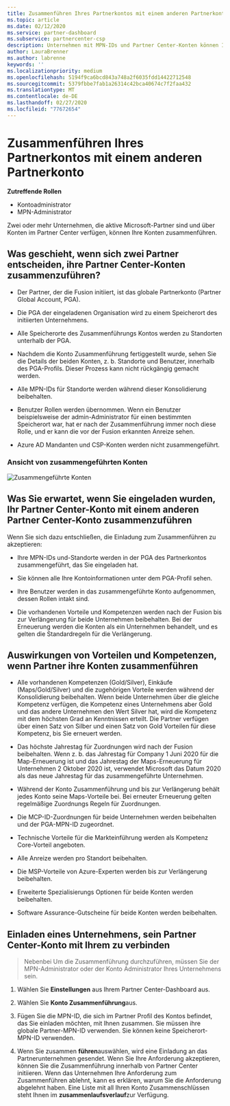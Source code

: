 ```yaml
---
title: Zusammenführen Ihres Partnerkontos mit einem anderen Partnerkonto | Partner Center
ms.topic: article
ms.date: 02/12/2020
ms.service: partner-dashboard
ms.subservice: partnercenter-csp
description: Unternehmen mit MPN-IDs und Partner Center-Konten können Ihre Konten zusammenführen.
author: LauraBrenner
ms.author: labrenne
keywords: ''
ms.localizationpriority: medium
ms.openlocfilehash: 5194f9ca6bcd843a748a2f6035fdd14422712548
ms.sourcegitcommit: 5379fbbe7fab1a26314c42bca40674c7f2faa432
ms.translationtype: MT
ms.contentlocale: de-DE
ms.lasthandoff: 02/27/2020
ms.locfileid: "77672654"
---
```

# <a name="merging-your-partner-account-with-another-partner-account"></a>Zusammenführen Ihres Partnerkontos mit einem anderen Partnerkonto

**Zutreffende Rollen**

- Kontoadministrator
- MPN-Administrator

Zwei oder mehr Unternehmen, die aktive Microsoft-Partner sind und über Konten im Partner Center verfügen, können Ihre Konten zusammenführen. 

## <a name="what-happens-when-two-partners-decide-to-merge-their-partner-center-accounts"></a>Was geschieht, wenn sich zwei Partner entscheiden, ihre Partner Center-Konten zusammenzuführen?

- Der Partner, der die Fusion initiiert, ist das globale Partnerkonto (Partner Global Account, PGA). 

- Die PGA der eingeladenen Organisation wird zu einem Speicherort des initiierten Unternehmens.  

- Alle Speicherorte des Zusammenführungs Kontos werden zu Standorten unterhalb der PGA. 

- Nachdem die Konto Zusammenführung fertiggestellt wurde, sehen Sie die Details der beiden Konten, z. b. Standorte und Benutzer, innerhalb des PGA-Profils. Dieser Prozess kann nicht rückgängig gemacht werden. 

- Alle MPN-IDs für Standorte werden während dieser Konsolidierung beibehalten. 

- Benutzer Rollen werden übernommen. Wenn ein Benutzer beispielsweise der admin-Administrator für einen bestimmten Speicherort war, hat er nach der Zusammenführung immer noch diese Rolle, und er kann die vor der Fusion erkannten Anreize sehen. 

- Azure AD Mandanten und CSP-Konten werden nicht zusammengeführt.

### <a name="view-of-merged-accounts"></a>Ansicht von zusammengeführten Konten

![Zusammengeführte Konten](images/AccountMerge_graphic.png)


## <a name="what-to-expect-if-you-have-been-invited-to-merge-your-partner-center-account-with-another-partner-center-account"></a>Was Sie erwartet, wenn Sie eingeladen wurden, Ihr Partner Center-Konto mit einem anderen Partner Center-Konto zusammenzuführen

Wenn Sie sich dazu entschließen, die Einladung zum Zusammenführen zu akzeptieren:

- Ihre MPN-IDs und-Standorte werden in der PGA des Partnerkontos zusammengeführt, das Sie eingeladen hat. 

- Sie können alle Ihre Kontoinformationen unter dem PGA-Profil sehen.

- Ihre Benutzer werden in das zusammengeführte Konto aufgenommen, dessen Rollen intakt sind.

- Die vorhandenen Vorteile und Kompetenzen werden nach der Fusion bis zur Verlängerung für beide Unternehmen beibehalten. Bei der Erneuerung werden die Konten als ein Unternehmen behandelt, und es gelten die Standardregeln für die Verlängerung.  

## <a name="how-benefits-and-competencies-are-affected-when-partners-elect-to-merge-their-accounts"></a>Auswirkungen von Vorteilen und Kompetenzen, wenn Partner ihre Konten zusammenführen

- Alle vorhandenen Kompetenzen (Gold/Silver), Einkäufe (Maps/Gold/Silver) und die zugehörigen Vorteile werden während der Konsolidierung beibehalten. Wenn beide Unternehmen über die gleiche Kompetenz verfügen, die Kompetenz eines Unternehmens aber Gold und das andere Unternehmen den Wert Silver hat, wird die Kompetenz mit dem höchsten Grad an Kenntnissen erteilt. Die Partner verfügen über einen Satz von Silber und einen Satz von Gold Vorteilen für diese Kompetenz, bis Sie erneuert werden.

- Das höchste Jahrestag für Zuordnungen wird nach der Fusion beibehalten. Wenn z. b. das Jahrestag für Company 1 Juni 2020 für die Map-Erneuerung ist und das Jahrestag der Maps-Erneuerung für Unternehmen 2 Oktober 2020 ist, verwendet Microsoft das Datum 2020 als das neue Jahrestag für das zusammengeführte Unternehmen.

- Während der Konto Zusammenführung und bis zur Verlängerung behält jedes Konto seine Maps-Vorteile bei. Bei erneuter Erneuerung gelten regelmäßige Zuordnungs Regeln für Zuordnungen.  

- Die MCP-ID-Zuordnungen für beide Unternehmen werden beibehalten und der PGA-MPN-ID zugeordnet.

- Technische Vorteile für die Markteinführung werden als Kompetenz Core-Vorteil angeboten.  

- Alle Anreize werden pro Standort beibehalten. 

- Die MSP-Vorteile von Azure-Experten werden bis zur Verlängerung beibehalten. 

- Erweiterte Spezialisierungs Optionen für beide Konten werden beibehalten. 

- Software Assurance-Gutscheine für beide Konten werden beibehalten.

## <a name="invite-a-company-to-merge-its-partner-center-account-with-yours"></a>Einladen eines Unternehmens, sein Partner Center-Konto mit Ihrem zu verbinden 

>Nebenbei Um die Zusammenführung durchzuführen, müssen Sie der MPN-Administrator oder der Konto Administrator Ihres Unternehmens sein.

1. Wählen Sie **Einstellungen** aus Ihrem Partner Center-Dashboard aus.

2. Wählen Sie **Konto Zusammenführung**aus.

3. Fügen Sie die MPN-ID, die sich im Partner Profil des Kontos befindet, das Sie einladen möchten, mit Ihnen zusammen. Sie müssen ihre globale Partner-MPN-ID verwenden. Sie können keine Speicherort-MPN-ID verwenden.

4. Wenn Sie zusammen **führen**auswählen, wird eine Einladung an das Partnerunternehmen gesendet. Wenn Sie Ihre Anforderung akzeptieren, können Sie die Zusammenführung innerhalb von Partner Center initiieren. Wenn das Unternehmen Ihre Anforderung zum Zusammenführen ablehnt, kann es erklären, warum Sie die Anforderung abgelehnt haben. Eine Liste mit all Ihren Konto Zusammenschlüssen steht Ihnen im **zusammenlaufsverlauf**zur Verfügung.




